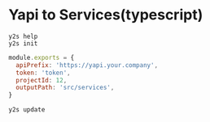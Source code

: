 # Yapi to Services(typescript)

```shell
y2s help
y2s init
```

```js
module.exports = {
  apiPrefix: 'https://yapi.your.company',
  token: 'token',
  projectId: 12,
  outputPath: 'src/services',
}
```

```shell
y2s update
```
